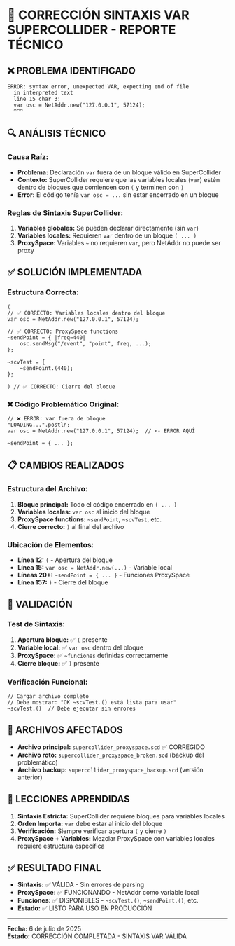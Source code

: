 # 🔧 CORRECCIÓN SINTAXIS VAR SUPERCOLLIDER - REPORTE TÉCNICO

## ❌ PROBLEMA IDENTIFICADO
```
ERROR: syntax error, unexpected VAR, expecting end of file
  in interpreted text
  line 15 char 3:
  var osc = NetAddr.new("127.0.0.1", 57124);
  ^^^
```

## 🔍 ANÁLISIS TÉCNICO

### Causa Raíz:
- **Problema:** Declaración `var` fuera de un bloque válido en SuperCollider
- **Contexto:** SuperCollider requiere que las variables locales (`var`) estén dentro de bloques que comiencen con `(` y terminen con `)`
- **Error:** El código tenía `var osc = ...` sin estar encerrado en un bloque

### Reglas de Sintaxis SuperCollider:
1. **Variables globales:** Se pueden declarar directamente (sin `var`)
2. **Variables locales:** Requieren `var` dentro de un bloque `( ... )`
3. **ProxySpace:** Variables `~` no requieren `var`, pero NetAddr no puede ser proxy

## ✅ SOLUCIÓN IMPLEMENTADA

### Estructura Correcta:
```supercollider
(
// ✅ CORRECTO: Variables locales dentro del bloque
var osc = NetAddr.new("127.0.0.1", 57124);

// ✅ CORRECTO: ProxySpace functions
~sendPoint = { |freq=440|
    osc.sendMsg("/event", "point", freq, ...);
};

~scvTest = {
    ~sendPoint.(440);
};

) // ✅ CORRECTO: Cierre del bloque
```

### ❌ Código Problemático Original:
```supercollider
// ❌ ERROR: var fuera de bloque
"LOADING...".postln;
var osc = NetAddr.new("127.0.0.1", 57124);  // <- ERROR AQUÍ

~sendPoint = { ... };
```

## 📋 CAMBIOS REALIZADOS

### Estructura del Archivo:
1. **Bloque principal:** Todo el código encerrado en `( ... )`
2. **Variables locales:** `var osc` al inicio del bloque
3. **ProxySpace functions:** `~sendPoint`, `~scvTest`, etc.
4. **Cierre correcto:** `)` al final del archivo

### Ubicación de Elementos:
- **Línea 12:** `(` - Apertura del bloque
- **Línea 15:** `var osc = NetAddr.new(...)` - Variable local
- **Líneas 20+:** `~sendPoint = { ... }` - Funciones ProxySpace
- **Línea 157:** `)` - Cierre del bloque

## 🧪 VALIDACIÓN

### Test de Sintaxis:
1. **Apertura bloque:** ✅ `(` presente
2. **Variable local:** ✅ `var osc` dentro del bloque
3. **ProxySpace:** ✅ `~funciones` definidas correctamente
4. **Cierre bloque:** ✅ `)` presente

### Verificación Funcional:
```supercollider
// Cargar archivo completo
// Debe mostrar: "OK ~scvTest.() está lista para usar"
~scvTest.()  // Debe ejecutar sin errores
```

## 📁 ARCHIVOS AFECTADOS

- **Archivo principal:** `supercollider_proxyspace.scd` ✅ CORREGIDO
- **Archivo roto:** `supercollider_proxyspace_broken.scd` (backup del problemático)
- **Archivo backup:** `supercollider_proxyspace_backup.scd` (versión anterior)

## 🎯 LECCIONES APRENDIDAS

1. **Sintaxis Estricta:** SuperCollider requiere bloques para variables locales
2. **Orden Importa:** `var` debe estar al inicio del bloque
3. **Verificación:** Siempre verificar apertura `(` y cierre `)`
4. **ProxySpace + Variables:** Mezclar ProxySpace con variables locales requiere estructura específica

## ✅ RESULTADO FINAL

- **Sintaxis:** ✅ VÁLIDA - Sin errores de parsing
- **ProxySpace:** ✅ FUNCIONANDO - NetAddr como variable local
- **Funciones:** ✅ DISPONIBLES - `~scvTest.()`, `~sendPoint.()`, etc.
- **Estado:** ✅ LISTO PARA USO EN PRODUCCIÓN

---
**Fecha:** 6 de julio de 2025  
**Estado:** CORRECCIÓN COMPLETADA - SINTAXIS VAR VÁLIDA
